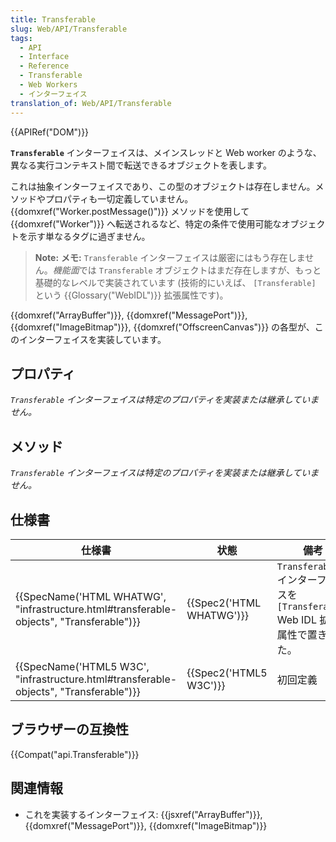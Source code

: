 ```yaml
---
title: Transferable
slug: Web/API/Transferable
tags:
  - API
  - Interface
  - Reference
  - Transferable
  - Web Workers
  - インターフェイス
translation_of: Web/API/Transferable
---
```

{{APIRef("DOM")}}

**`Transferable`** インターフェイスは、メインスレッドと Web worker のような、異なる実行コンテキスト間で転送できるオブジェクトを表します。

これは抽象インターフェイスであり、この型のオブジェクトは存在しません。メソッドやプロパティも一切定義していません。 {{domxref("Worker.postMessage()")}} メソッドを使用して {{domxref("Worker")}} へ転送されるなど、特定の条件で使用可能なオブジェクトを示す単なるタグに過ぎません。

> **Note:** **メモ:** `Transferable` インターフェイスは厳密にはもう存在しません。*機能面*では `Transferable` オブジェクトはまだ存在しますが、もっと基礎的なレベルで実装されています (技術的にいえば、 `[Transferable]` という {{Glossary("WebIDL")}} 拡張属性です)。

{{domxref("ArrayBuffer")}}, {{domxref("MessagePort")}}, {{domxref("ImageBitmap")}}, {{domxref("OffscreenCanvas")}} の各型が、このインターフェイスを実装しています。

## プロパティ

_`Transferable` インターフェイスは特定のプロパティを実装または継承していません。_

## メソッド

_`Transferable` インターフェイスは特定のプロパティを実装または継承していません。_

## 仕様書

| 仕様書                                                                                                               | 状態                             | 備考                                                                              |
| -------------------------------------------------------------------------------------------------------------------- | -------------------------------- | --------------------------------------------------------------------------------- |
| {{SpecName('HTML WHATWG', "infrastructure.html#transferable-objects", "Transferable")}} | {{Spec2('HTML WHATWG')}} | `Transferable` インターフェイスを `[Transferable]` Web IDL 拡張属性で置き換えた。 |
| {{SpecName('HTML5 W3C', "infrastructure.html#transferable-objects", "Transferable")}}     | {{Spec2('HTML5 W3C')}}     | 初回定義                                                                          |

## ブラウザーの互換性

{{Compat("api.Transferable")}}

## 関連情報

- これを実装するインターフェイス: {{jsxref("ArrayBuffer")}}, {{domxref("MessagePort")}}, {{domxref("ImageBitmap")}}
